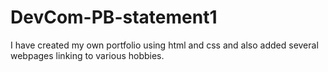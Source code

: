 # DevCom-PB-statement1
I have created my own portfolio using html and css and also added several webpages linking to various hobbies.
